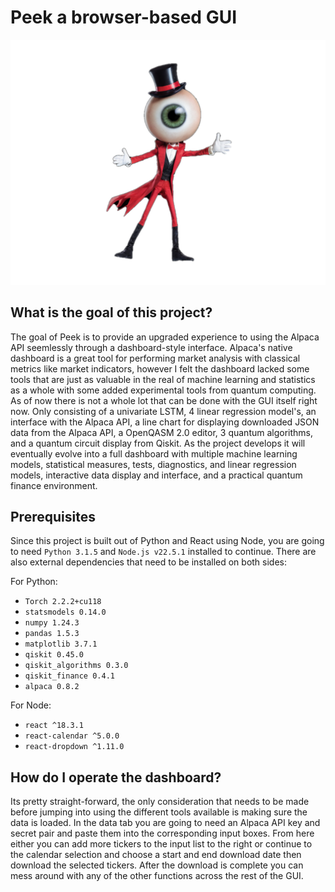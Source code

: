# Peek a browser-based GUI
![logo](react_gui/public/logo.png)


## What is the goal of this project?
The goal of Peek is to provide an upgraded experience to using the Alpaca API seemlessly through a dashboard-style interface.
Alpaca's native dashboard is a great tool for performing market analysis with classical metrics like market indicators, however I felt the dashboard lacked some tools that are just as valuable in the real of machine learning and statistics as a whole with some added experimental tools from quantum computing. As of now there is not a whole lot that can be done with the GUI itself right now. Only consisting of a univariate LSTM, 4 linear regression model's, an interface with the Alpaca API, a line chart for displaying downloaded JSON data from the Alpaca API, a OpenQASM 2.0 editor, 3 quantum algorithms, and  a quantum circuit display from Qiskit. As the project develops it will eventually evolve into a full dashboard with multiple machine learning models, statistical measures, tests, diagnostics, and linear regression models, interactive data display and interface, and a practical quantum finance environment.

## Prerequisites
Since this project is built out of Python and React using Node, you are going to need `Python 3.1.5` and `Node.js v22.5.1` installed to continue. There are also external dependencies that need to be installed on both sides:

For Python:

* `Torch 2.2.2+cu118`
* `statsmodels 0.14.0`
* `numpy 1.24.3`
* `pandas 1.5.3`
* `matplotlib 3.7.1`
* `qiskit 0.45.0`
* `qiskit_algorithms 0.3.0`
* `qiskit_finance 0.4.1`
* `alpaca 0.8.2`

For Node:

* `react ^18.3.1`
* `react-calendar ^5.0.0`
* `react-dropdown ^1.11.0`

## How do I operate the dashboard?
Its pretty straight-forward, the only consideration that needs to be made before jumping into using the different tools available is making sure the data is loaded. In the data tab you are going to need an Alpaca API key and secret pair and paste them into the corresponding input boxes. From here either you can add more tickers to the input list to the right or continue to the calendar selection and choose a start and end download date then download the selected tickers. After the download is complete you can mess around with any of the other functions across the rest of the GUI.